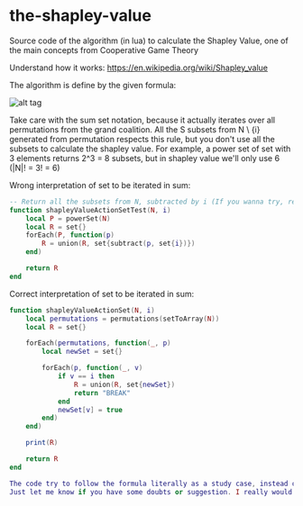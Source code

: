 # the-shapley-value
Source code of the algorithm (in lua) to calculate the Shapley Value, one of the main concepts from Cooperative Game Theory

Understand how it works: https://en.wikipedia.org/wiki/Shapley_value

The algorithm is define by the given formula:


![alt tag](https://upload.wikimedia.org/math/d/2/8/d2831c6c752aa555486580008c6fe86c.png)


Take care with the sum set notation, because it actually iterates over all permutations from the grand coalition. 
All the S subsets from N \ {i} generated from permutation respects this rule, but you don't use all the subsets to calculate the 
shapley value. For example, a power set of set with 3 elements returns 2^3 = 8 subsets, but in shapley value we'll only use 6 (|N|! = 3! = 6)

Wrong interpretation of set to be iterated in sum:
```lua
-- Return all the subsets from N, subtracted by i (If you wanna try, replace shapleyValueActionSet by that call)
function shapleyValueActionSetTest(N, i)
	local P = powerSet(N)
	local R = set{}
	forEach(P, function(p)
		R = union(R, set{subtract(p, set{i})})
	end)

	return R
end
```

Correct interpretation of set to be iterated in sum:
```lua
function shapleyValueActionSet(N, i)
	local permutations = permutations(setToArray(N))
	local R = set{}

	forEach(permutations, function(_, p)
		local newSet = set{}

		forEach(p, function(_, v)
			if v == i then
				R = union(R, set{newSet})
				return "BREAK"
			end
			newSet[v] = true
		end)
	end)

	print(R)

	return R
end

The code try to follow the formula literally as a study case, instead of be the most optimized.
Just let me know if you have some doubts or suggestion. I really would appreciate if you test it in more Coalitional Game cases.
```
